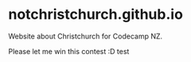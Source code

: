 # notchristchurch.github.io
Website about Christchurch for Codecamp NZ.

Please let me win this contest :D
test